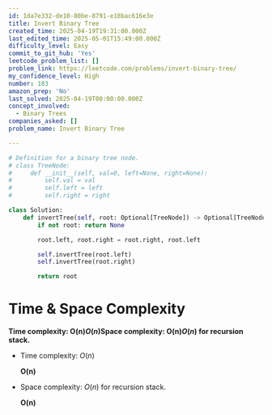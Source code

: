 ```yaml
---
id: 1da7e332-de10-80be-8791-e18bac616e3e
title: Invert Binary Tree
created_time: 2025-04-19T19:31:00.000Z
last_edited_time: 2025-05-01T15:49:00.000Z
difficulty_level: Easy
commit_to_git_hub: 'Yes'
leetcode_problem_list: []
problem_link: https://leetcode.com/problems/invert-binary-tree/
my_confidence_level: High
number: 103
amazon_prep: 'No'
last_solved: 2025-04-19T00:00:00.000Z
concept_involved:
  - Binary Trees
companies_asked: []
problem_name: Invert Binary Tree

---
```


```python
# Definition for a binary tree node.
# class TreeNode:
#     def __init__(self, val=0, left=None, right=None):
#         self.val = val
#         self.left = left
#         self.right = right

class Solution:
    def invertTree(self, root: Optional[TreeNode]) -> Optional[TreeNode]:
        if not root: return None

        root.left, root.right = root.right, root.left

        self.invertTree(root.left)
        self.invertTree(root.right)

        return root
```

# **Time & Space Complexity**

**Time complexity: O(n)*****O*****(*****n*****)Space complexity: O(n)*****O*****(*****n*****) for recursion stack.**

*   Time complexity: *O*(*n*)

    **O(n)**

*   Space complexity: *O*(*n*) for recursion stack.

    **O(n)**
